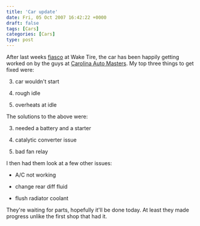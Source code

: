 ```yaml
---
title: 'Car update'
date: Fri, 05 Oct 2007 16:42:22 +0000
draft: false
tags: [Cars]
categories: [Cars]
type: post
---
```


After last weeks [fiasco](http://zeusville.wordpress.com/2007/10/01/ta-in-a-new-shop/) at Wake Tire, the car has been happily getting worked on by the guys at [Carolina Auto Masters](http://www.carolinaautomasters.com/). My top three things to get fixed were:

3.  car wouldn't start

6.  rough idle

9.  overheats at idle

The solutions to the above were:

3.  needed a battery and a starter

6.  catalytic converter issue

9.  bad fan relay

I then had them look at a few other issues:

*   A/C not working

*   change rear diff fluid

*   flush radiator coolant

They're waiting for parts, hopefully it'll be done today. At least they made progress unlike the first shop that had it.